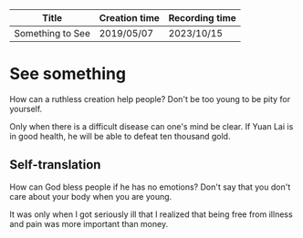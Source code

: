 | Title            | Creation time | Recording time |
| ---------------- | ------------- | -------------- |
| Something to See | 2019/05/07    | 2023/10/15     |

# See something

How can a ruthless creation help people? Don't be too young to be pity for yourself.

Only when there is a difficult disease can one's mind be clear. If Yuan Lai is in good health, he will be able to defeat ten thousand gold.

## Self-translation

How can God bless people if he has no emotions? Don't say that you don't care about your body when you are young.

It was only when I got seriously ill that I realized that being free from illness and pain was more important than money.
